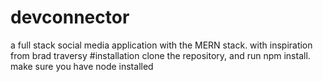 # devconnector
a full stack social media application with the MERN stack. with inspiration from brad traversy
#installation
clone the repository, and run npm install. make sure you have node installed
